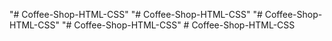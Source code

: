 "# Coffee-Shop-HTML-CSS" 
"# Coffee-Shop-HTML-CSS" 
"# Coffee-Shop-HTML-CSS" 
"# Coffee-Shop-HTML-CSS" 
#   C o f f e e - S h o p - H T M L - C S S  
 